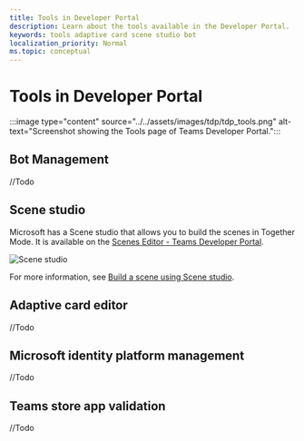 ```yaml
---
title: Tools in Developer Portal
description: Learn about the tools available in the Developer Portal.
keywords: tools adaptive card scene studio bot
localization_priority: Normal
ms.topic: conceptual
---
```


# Tools in Developer Portal

:::image type="content" source="../../assets/images/tdp/tdp_tools.png" alt-text="Screenshot showing the Tools page of Teams Developer Portal.":::

## Bot Management

//Todo

## Scene studio

Microsoft has a Scene studio that allows you to build the scenes in Together Mode. It is available on the [Scenes Editor - Teams Developer Portal](https://dev.teams.microsoft.com/scenes).

![Scene studio](~/assets/images/apps-in-meetings/scene-design-studio.png)

For more information, see [Build a scene using Scene studio](../apps-in-teams-meetings/teams-together-mode.md#build-a-scene-using-the-scene-studio).

## Adaptive card editor

//Todo

## Microsoft identity platform management

//Todo

## Teams store app validation

//Todo